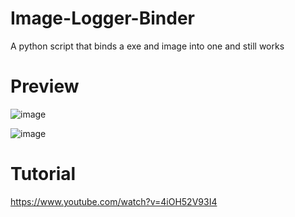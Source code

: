 # Image-Logger-Binder
A python script that binds a exe and image into one and still works

# Preview
![image](https://user-images.githubusercontent.com/95067718/169681381-eb59f3c2-75b7-416d-bcdc-9cf23b5385e0.png)


![image](https://user-images.githubusercontent.com/95067718/169681392-292f6651-db76-4133-8d94-02ebd97fa98f.png)





# Tutorial
https://www.youtube.com/watch?v=4iOH52V93I4
